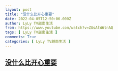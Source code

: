 ```yaml
---
layout: post
title: "没什么比开心重要"
date: 2022-04-05T12:50:06.000Z
author: LyLy TV越南生活
from: https://www.youtube.com/watch?v=ZUsAlW6tnAQ
tags: [ LyLy TV越南生活 ]
comments: True
categories: [ LyLy TV越南生活 ]
---
```

<!--1649163006000-->
[没什么比开心重要](https://www.youtube.com/watch?v=ZUsAlW6tnAQ)
------

<div>

</div>
